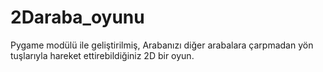 # 2Daraba_oyunu
Pygame modülü ile geliştirilmiş, Arabanızı diğer arabalara çarpmadan yön tuşlarıyla hareket ettirebildiğiniz 2D bir oyun.
